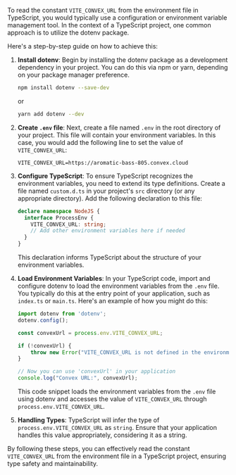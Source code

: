 To read the constant `VITE_CONVEX_URL` from the environment file in TypeScript, you would typically use a configuration or environment variable management tool. In the context of a TypeScript project, one common approach is to utilize the dotenv package.

Here's a step-by-step guide on how to achieve this:

1. **Install dotenv**: Begin by installing the dotenv package as a development dependency in your project. You can do this via npm or yarn, depending on your package manager preference.

   ```bash
   npm install dotenv --save-dev
   ```

   or

   ```bash
   yarn add dotenv --dev
   ```

2. **Create `.env` file**: Next, create a file named `.env` in the root directory of your project. This file will contain your environment variables. In this case, you would add the following line to set the value of `VITE_CONVEX_URL`:

   ```
   VITE_CONVEX_URL=https://aromatic-bass-805.convex.cloud
   ```

3. **Configure TypeScript**: To ensure TypeScript recognizes the environment variables, you need to extend its type definitions. Create a file named `custom.d.ts` in your project's `src` directory (or any appropriate directory). Add the following declaration to this file:

   ```typescript
   declare namespace NodeJS {
     interface ProcessEnv {
       VITE_CONVEX_URL: string;
       // Add other environment variables here if needed
     }
   }
   ```

   This declaration informs TypeScript about the structure of your environment variables.

4. **Load Environment Variables**: In your TypeScript code, import and configure dotenv to load the environment variables from the `.env` file. You typically do this at the entry point of your application, such as `index.ts` or `main.ts`. Here's an example of how you might do this:

   ```typescript
   import dotenv from 'dotenv';
   dotenv.config();

   const convexUrl = process.env.VITE_CONVEX_URL;

   if (!convexUrl) {
       throw new Error("VITE_CONVEX_URL is not defined in the environment variables.");
   }

   // Now you can use 'convexUrl' in your application
   console.log("Convex URL:", convexUrl);
   ```

   This code snippet loads the environment variables from the `.env` file using dotenv and accesses the value of `VITE_CONVEX_URL` through `process.env.VITE_CONVEX_URL`.

5. **Handling Types**: TypeScript will infer the type of `process.env.VITE_CONVEX_URL` as `string`. Ensure that your application handles this value appropriately, considering it as a string.

By following these steps, you can effectively read the constant `VITE_CONVEX_URL` from the environment file in a TypeScript project, ensuring type safety and maintainability.